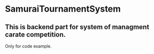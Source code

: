 # SamuraiTournamentSystem

## This is backend part for system of managment carate competition.
Only for code example.
